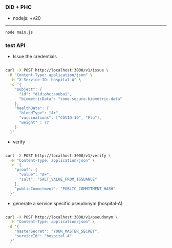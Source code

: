 ### DID + PHC

- nodejs: +v20

---

```bash
node main.js
```

### test API

- Issue the credentials

```bash 

curl -X POST http://localhost:3000/v1/issue \
 -H "Content-Type: application/json" \
  -H "X-Service-ID: hospital-A" \
  -d '{
    "subject": {
      "id": "did:phc:soubai",
      "biometricData": "some-secure-biometric-data"
    },
    "healthData": {
      "bloodType": "A+",
      "vaccinations": ["COVID-19", "Flu"],
      "weight" : 77
    }
  }'
```

- verify 

```bash 

curl -X POST http://localhost:3000/v1/verify \
  -H "Content-Type: application/json" \
  -d '{
    "proof": {
      "value": "A+",
      "salt": "SALT_VALUE_FROM_ISSUANCE"
    },
    "publicCommitment": "PUBLIC_COMMITMENT_HASH"
  }'

```

- generate a service specific pseudonym (hospital-A)

```bash 

curl -X POST http://localhost:3000/v1/pseudonym \
  -H "Content-Type: application/json" \
 -d '{
    "masterSecret": "YOUR_MASTER_SECRET",
    "serviceId": "hospital-A"
  }'


